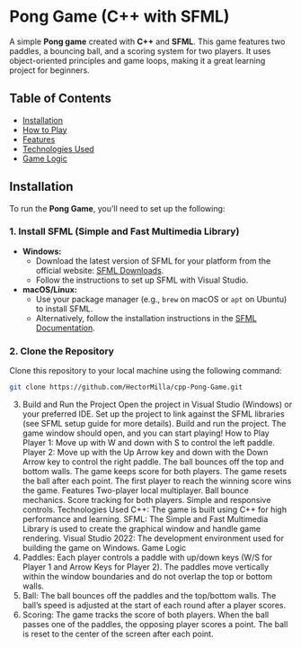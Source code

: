 # Pong Game (C++ with SFML)

A simple **Pong game** created with **C++** and **SFML**. This game features two paddles, a bouncing ball, and a scoring system for two players. It uses object-oriented principles and game loops, making it a great learning project for beginners.

## Table of Contents
- [Installation](#installation)
- [How to Play](#how-to-play)
- [Features](#features)
- [Technologies Used](#technologies-used)
- [Game Logic](#game-logic)

## Installation

To run the **Pong Game**, you'll need to set up the following:

### 1. **Install SFML (Simple and Fast Multimedia Library)**
   - **Windows:**
     - Download the latest version of SFML for your platform from the official website: [SFML Downloads](https://www.sfml-dev.org/download.php).
     - Follow the instructions to set up SFML with Visual Studio.
   - **macOS/Linux:**
     - Use your package manager (e.g., `brew` on macOS or `apt` on Ubuntu) to install SFML.
     - Alternatively, follow the installation instructions in the [SFML Documentation](https://www.sfml-dev.org/tutorials/2.5/).

### 2. **Clone the Repository**
   Clone this repository to your local machine using the following command:
   ```bash
   git clone https://github.com/HectorMilla/cpp-Pong-Game.git
```
3. Build and Run the Project
Open the project in Visual Studio (Windows) or your preferred IDE.
Set up the project to link against the SFML libraries (see SFML setup guide for more details).
Build and run the project. The game window should open, and you can start playing!
How to Play
Player 1: Move up with W and down with S to control the left paddle.
Player 2: Move up with the Up Arrow key and down with the Down Arrow key to control the right paddle.
The ball bounces off the top and bottom walls.
The game keeps score for both players. The game resets the ball after each point.
The first player to reach the winning score wins the game.
Features
Two-player local multiplayer.
Ball bounce mechanics.
Score tracking for both players.
Simple and responsive controls.
Technologies Used
C++: The game is built using C++ for high performance and learning.
SFML: The Simple and Fast Multimedia Library is used to create the graphical window and handle game rendering.
Visual Studio 2022: The development environment used for building the game on Windows.
Game Logic
1. Paddles:
Each player controls a paddle with up/down keys (W/S for Player 1 and Arrow Keys for Player 2).
The paddles move vertically within the window boundaries and do not overlap the top or bottom walls.
2. Ball:
The ball bounces off the paddles and the top/bottom walls.
The ball’s speed is adjusted at the start of each round after a player scores.
3. Scoring:
The game tracks the score of both players.
When the ball passes one of the paddles, the opposing player scores a point.
The ball is reset to the center of the screen after each point.
